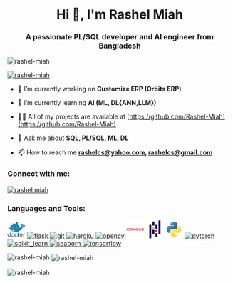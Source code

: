 <h1 align="center">Hi 👋, I'm Rashel Miah</h1>
<h3 align="center">A passionate PL/SQL developer and AI engineer from Bangladesh</h3>

<p align="left"> <img src="https://komarev.com/ghpvc/?username=rashel-miah&label=Profile%20views&color=0e75b6&style=flat" alt="rashel-miah" /> </p>

<p align="left"> <a href="https://github.com/ryo-ma/github-profile-trophy"><img src="https://github-profile-trophy.vercel.app/?username=rashel-miah" alt="rashel-miah" /></a> </p>

- 🔭 I’m currently working on **Customize ERP (Orbits ERP)**

- 🌱 I’m currently learning **AI (ML, DL{ANN,LLM})**

- 👨‍💻 All of my projects are available at [https://github.com/Rashel-Miah](https://github.com/Rashel-Miah)

- 💬 Ask me about **SQL, PL/SQL, ML, DL**

- 📫 How to reach me **rashelcs@yahoo.com, rashelcs@gmail.com**

<h3 align="left">Connect with me:</h3>
<p align="left">
<a href="https://linkedin.com/in/rashel miah" target="blank"><img align="center" src="https://raw.githubusercontent.com/rahuldkjain/github-profile-readme-generator/master/src/images/icons/Social/linked-in-alt.svg" alt="rashel miah" height="30" width="40" /></a>
</p>

<h3 align="left">Languages and Tools:</h3>
<p align="left"> <a href="https://www.docker.com/" target="_blank" rel="noreferrer"> <img src="https://raw.githubusercontent.com/devicons/devicon/master/icons/docker/docker-original-wordmark.svg" alt="docker" width="40" height="40"/> </a> <a href="https://flask.palletsprojects.com/" target="_blank" rel="noreferrer"> <img src="https://www.vectorlogo.zone/logos/pocoo_flask/pocoo_flask-icon.svg" alt="flask" width="40" height="40"/> </a> <a href="https://git-scm.com/" target="_blank" rel="noreferrer"> <img src="https://www.vectorlogo.zone/logos/git-scm/git-scm-icon.svg" alt="git" width="40" height="40"/> </a> <a href="https://heroku.com" target="_blank" rel="noreferrer"> <img src="https://www.vectorlogo.zone/logos/heroku/heroku-icon.svg" alt="heroku" width="40" height="40"/> </a> <a href="https://opencv.org/" target="_blank" rel="noreferrer"> <img src="https://www.vectorlogo.zone/logos/opencv/opencv-icon.svg" alt="opencv" width="40" height="40"/> </a> <a href="https://www.oracle.com/" target="_blank" rel="noreferrer"> <img src="https://raw.githubusercontent.com/devicons/devicon/master/icons/oracle/oracle-original.svg" alt="oracle" width="40" height="40"/> </a> <a href="https://pandas.pydata.org/" target="_blank" rel="noreferrer"> <img src="https://raw.githubusercontent.com/devicons/devicon/2ae2a900d2f041da66e950e4d48052658d850630/icons/pandas/pandas-original.svg" alt="pandas" width="40" height="40"/> </a> <a href="https://www.python.org" target="_blank" rel="noreferrer"> <img src="https://raw.githubusercontent.com/devicons/devicon/master/icons/python/python-original.svg" alt="python" width="40" height="40"/> </a> <a href="https://pytorch.org/" target="_blank" rel="noreferrer"> <img src="https://www.vectorlogo.zone/logos/pytorch/pytorch-icon.svg" alt="pytorch" width="40" height="40"/> </a> <a href="https://scikit-learn.org/" target="_blank" rel="noreferrer"> <img src="https://upload.wikimedia.org/wikipedia/commons/0/05/Scikit_learn_logo_small.svg" alt="scikit_learn" width="40" height="40"/> </a> <a href="https://seaborn.pydata.org/" target="_blank" rel="noreferrer"> <img src="https://seaborn.pydata.org/_images/logo-mark-lightbg.svg" alt="seaborn" width="40" height="40"/> </a> <a href="https://www.tensorflow.org" target="_blank" rel="noreferrer"> <img src="https://www.vectorlogo.zone/logos/tensorflow/tensorflow-icon.svg" alt="tensorflow" width="40" height="40"/> </a> </p>

<p><img align="left" src="https://github-readme-stats.vercel.app/api/top-langs?username=rashel-miah&show_icons=true&locale=en&layout=compact" alt="rashel-miah" /></p>

<p>&nbsp;<img align="center" src="https://github-readme-stats.vercel.app/api?username=rashel-miah&show_icons=true&locale=en" alt="rashel-miah" /></p>

<p><img align="center" src="https://github-readme-streak-stats.herokuapp.com/?user=rashel-miah&" alt="rashel-miah" /></p>
